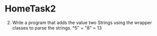 # HomeTask2
 2. Write a program that  adds the value two Strings
    using the wrapper classes to parse the strings.
    °5" + "8" = 13

